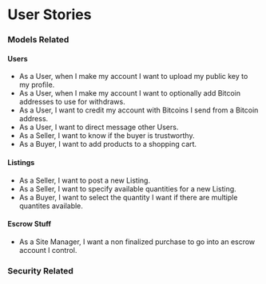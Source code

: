 # User Stories

### Models Related

#### Users 
- As a User, when I make my account I want to upload my public key to my profile.
- As a User, when I make my account I want to optionally add Bitcoin addresses to use for withdraws.
- As a User, I want to credit my account with Bitcoins I send from a Bitcoin address.
- As a User, I want to direct message other Users.
- As a Seller, I want to know if the buyer is trustworthy.
- As a Buyer, I want to add products to a shopping cart.

#### Listings
- As a Seller, I want to post a new Listing.
- As a Seller, I want to specify available quantities for a new Listing.
- As a Buyer, I want to select the quantity I want if there are multiple quantites available.

#### Escrow Stuff
- As a Site Manager, I want a non finalized purchase to go into an escrow account I control. 

### Security Related
